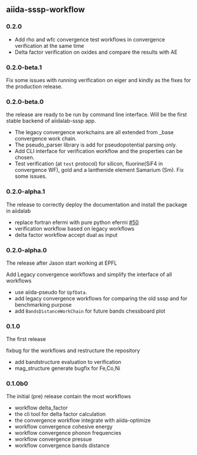 ## aiida-sssp-workflow

### 0.2.0
- Add rho and wfc convergence test workflows in convergence verification at the same time
- Delta factor verification on oxides and compare the results with AE
### 0.2.0-beta.1
Fix some issues with running verification on eiger and kindly as the fixes for the production release.

### 0.2.0-beta.0
the release are ready to be run by command line interface.
Will be the first stable backend of aiidalab-sssp app.

- The legacy convergence workchains are all extended from _base convergence work chain.
- The pseudo_parser library is add for pseudopotential parsing only.
- Add CLI interface for verification workflow and the properties can be chosen.
- Test verification (at `test` protocol) for silicon, fluorine(SiF4 in convergence WF), gold and a lanthenide element Samarium (Sm). Fix some issues.

### 0.2.0-alpha.1
The release to correctly deploy the documentation and install the package in aiidalab

- replace fortran efermi with pure python efermi [#50](https://github.com/aiidateam/aiida-sssp-workflow/pull/50)
- verification workflow based on legacy workflows
- delta factor workflow accept dual as input

### 0.2.0-alpha.0
The release after Jason start working at EPFL

Add Legacy convergence workflows and simplify the interface of all workflows

- use aiida-pseudo for `UpfData`.
- add legacy convergence workflows for comparing the old sssp and for benchmarking purpose
- add `BandsDistanceWorkChain` for future bands chessboard plot

### 0.1.0
The first release

fixbug for the workflows and restructure the repository

- add bandstructure evaluation to verification
- mag_structure generate bugfix for Fe,Co,Ni

### 0.1.0b0
The initial (pre) release contain the most workflows

- workflow delta_factor
- the cli tool for delta factor calculation
- the convergence workflow integrate with aiida-optimize
- workflow convergence cohesive energy
- workflow convergence phonon frequencies
- workflow convergence pressue
- workflow convergence bands distance
